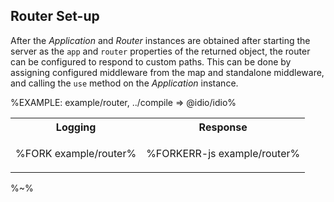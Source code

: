 ## Router Set-up

After the _Application_ and _Router_ instances are obtained after starting the server as the `app` and `router` properties of the <link type="Idio">returned object</link>, the router can be configured to respond to custom paths. This can be done by assigning configured middleware from the map and standalone middleware, and calling the `use` method on the _Application_ instance.

%EXAMPLE: example/router, ../compile => @idio/idio%

<table>
<tr><th>Logging</th><th>Response</th></tr>
<!-- block-start -->
<tr><td>

%FORK example/router%
</td>
<td>

%FORKERR-js example/router%
</td></tr>
</table>

%~%